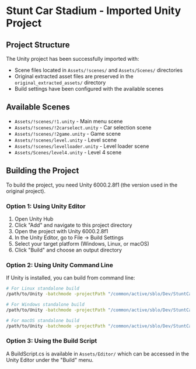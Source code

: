 # Stunt Car Stadium - Imported Unity Project

## Project Structure

The Unity project has been successfully imported with:
- Scene files located in `Assets/!scenes/` and `Assets/Scenes/` directories
- Original extracted asset files are preserved in the `original_extracted_assets/` directory
- Build settings have been configured with the available scenes

## Available Scenes

- `Assets/!scenes/!1.unity` - Main menu scene
- `Assets/!scenes/!2carselect.unity` - Car selection scene
- `Assets/!scenes/!2game.unity` - Game scene
- `Assets/!scenes/level.unity` - Level scene
- `Assets/!scenes/levelloader.unity` - Level loader scene
- `Assets/Scenes/level4.unity` - Level 4 scene

## Building the Project

To build the project, you need Unity 6000.2.8f1 (the version used in the original project).

### Option 1: Using Unity Editor
1. Open Unity Hub
2. Click "Add" and navigate to this project directory
3. Open the project with Unity 6000.2.8f1
4. In the Unity Editor, go to File -> Build Settings
5. Select your target platform (Windows, Linux, or macOS)
6. Click "Build" and choose an output directory

### Option 2: Using Unity Command Line
If Unity is installed, you can build from command line:

```bash
# For Linux standalone build
/path/to/Unity -batchmode -projectPath "/common/active/sblo/Dev/StuntCarStadium" -buildTarget StandaloneLinux64 -executeMethod BuildScript.PerformBuild -quit

# For Windows standalone build  
/path/to/Unity -batchmode -projectPath "/common/active/sblo/Dev/StuntCarStadium" -buildTarget StandaloneWindows64 -executeMethod BuildScript.PerformBuild -quit

# For macOS standalone build
/path/to/Unity -batchmode -projectPath "/common/active/sblo/Dev/StuntCarStadium" -buildTarget StandaloneOSX -executeMethod BuildScript.PerformBuild -quit
```

### Option 3: Using the Build Script
A BuildScript.cs is available in `Assets/Editor/` which can be accessed in the Unity Editor under the "Build" menu.

